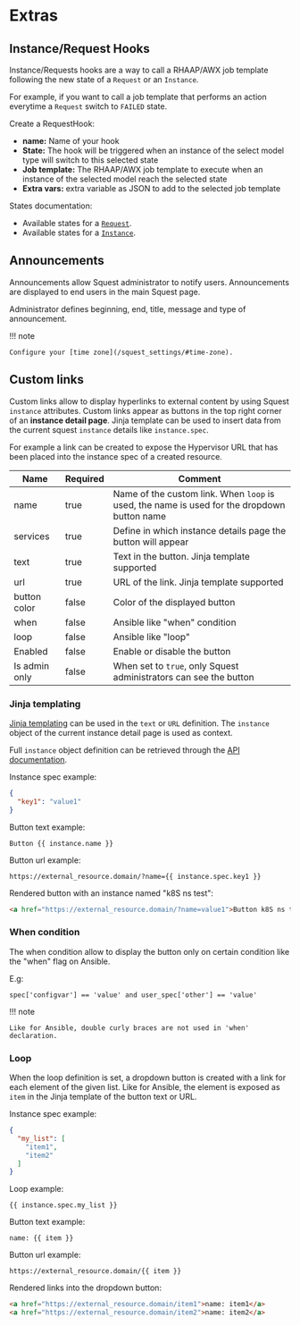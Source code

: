 # Extras

## Instance/Request Hooks

Instance/Requests hooks are a way to call a RHAAP/AWX job template following the new state of a `Request` or an `Instance`.

For example, if you want to call a job template that performs an action everytime a `Request` switch to `FAILED` state.

Create a RequestHook:

- **name:** Name of your hook
- **State:** The hook will be triggered when an instance of the select model type will switch to this selected state
- **Job template:** The RHAAP/AWX job template to execute when an instance of the selected model reach the selected state
- **Extra vars:** extra variable as JSON to add to the selected job template

States documentation:

- Available states for a [`Request`](../../dev/request-state-machine.md).
- Available states for a [`Instance`](../../dev/instance-state-machine.md).

## Announcements

Announcements allow Squest administrator to notify users. Announcements are displayed to end users in the main Squest page.

Administrator defines beginning, end, title, message and type of announcement.

!!! note

    Configure your [time zone](/squest_settings/#time-zone).

## Custom links

Custom links allow to display hyperlinks to external content by using Squest `instance` attributes.
Custom links appear as buttons in the top right corner of an **instance detail page**.
Jinja template can be used to insert data from the current squest `instance` details like `instance.spec`.

For example a link can be created to expose the Hypervisor URL that has been placed into the instance spec of a created resource.

| Name          | Required | Comment                                                                                     |
|---------------|----------|---------------------------------------------------------------------------------------------|
| name          | true     | Name of the custom link. When `loop` is used, the name is used for the dropdown button name |
| services      | true     | Define in which instance details page the button will appear                                |
| text          | true     | Text in the button. Jinja template supported                                                |
| url           | true     | URL of the link. Jinja template supported                                                   |
| button color  | false    | Color of the displayed button                                                               |
| when          | false    | Ansible like "when" condition                                                               |
| loop          | false    | Ansible like "loop"                                                                         |
| Enabled       | false    | Enable or disable the button                                                                |
| Is admin only | false    | When set to `true`, only Squest administrators can see the button                           |


### Jinja templating

[Jinja templating](../advanced/jinja.md) can be used in the `text` or `URL` definition. The `instance` object of the current instance detail 
page is used as context.

Full `instance` object definition can be retrieved through the [API documentation](../../administration/api.md).

Instance spec example:
```json
{
  "key1": "value1"
}
```

Button text example:
```
Button {{ instance.name }}
```

Button url example:
```
https://external_resource.domain/?name={{ instance.spec.key1 }}
```

Rendered button with an instance named "k8S ns test":
```html
<a href="https://external_resource.domain/?name=value1">Button k8S ns test</a>
```

### When condition

The when condition allow to display the button only on certain condition like the "when" flag on Ansible.

E.g:
```
spec['configvar'] == 'value' and user_spec['other'] == 'value'
```

!!! note

    Like for Ansible, double curly braces are not used in 'when' declaration.

### Loop

When the loop definition is set, a dropdown button is created with a link for each element of the given list.
Like for Ansible, the element is exposed as `item` in the Jinja template of the button text or URL.

Instance spec example:
```json
{
  "my_list": [
    "item1",
    "item2"
  ]
}
```

Loop example:
```
{{ instance.spec.my_list }}
```

Button text example:
```
name: {{ item }}
```

Button url example:
```
https://external_resource.domain/{{ item }}
```

Rendered links into the dropdown button:
```html
<a href="https://external_resource.domain/item1">name: item1</a>
<a href="https://external_resource.domain/item2">name: item2</a>
```
